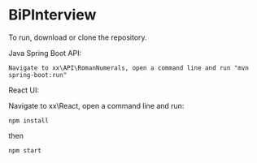 # BiPInterview

To run, download or clone the repository.

Java Spring Boot API:
    
    Navigate to xx\API\RomanNumerals, open a command line and run "mvn spring-boot:run"
  
React UI:

   Navigate to xx\React, open a command line and run: 
    
    npm install
    
   then 
    
    npm start
